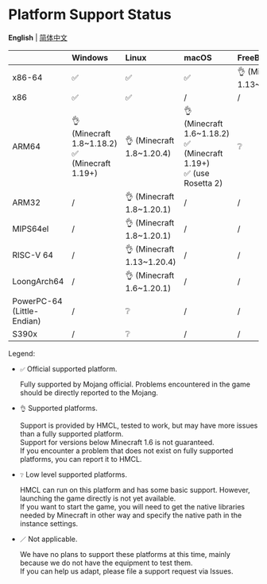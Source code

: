 # Platform Support Status

**English** | [简体中文](PLATFORM_cn.md)

|                            | Windows                                          | Linux                     | macOS                                                                  | FreeBSD                   |
| -------------------------- | :----------------------------------------------- | :------------------------ | :--------------------------------------------------------------------- | :------------------------ |
| x86-64                     | ✅️                                                | ✅️                         | ✅️                                                                      | 👌 (Minecraft 1.13~1.20.4) |
| x86                        | ✅️                                                | ✅️                         | /                                                                      | /                         |
| ARM64                      | 👌 (Minecraft 1.8~1.18.2)<br/>✅ (Minecraft 1.19+) | 👌 (Minecraft 1.8~1.20.4)  | 👌 (Minecraft 1.6~1.18.2)<br/>✅ (Minecraft 1.19+)<br/>✅ (use Rosetta 2) | ❔                         |
| ARM32                      | /️                                                | 👌 (Minecraft 1.8~1.20.1)  | /                                                                      | /                         |
| MIPS64el                   | /                                                | 👌 (Minecraft 1.8~1.20.1)  | /                                                                      | /                         |
| RISC-V 64                  | /                                                | 👌 (Minecraft 1.13~1.20.4) | /                                                                      | /                         |
| LoongArch64                | /                                                | 👌 (Minecraft 1.6~1.20.1)  | /                                                                      | /                         |
| PowerPC-64 (Little-Endian) | /                                                | ❔                         | /                                                                      | /                         |
| S390x                      | /                                                | ❔                         | /                                                                      | /                         |

Legend:

* `✅` Official supported platform.

  Fully supported by Mojang official. Problems encountered in the game should be directly reported to the Mojang.

* `👌` Supported platforms.

  Support is provided by HMCL, tested to work, but may have more issues than a fully supported platform.  
  Support for versions below Minecraft 1.6 is not guaranteed.  
  If you encounter a problem that does not exist on fully supported platforms, you can report it to HMCL.

* `❔` Low level supported platforms.

  HMCL can run on this platform and has some basic support. However, launching the game directly is not yet available.  
  If you want to start the game, you will need to get the native libraries needed by Minecraft in other way and specify the native path in the instance settings.

* `／` Not applicable.

  We have no plans to support these platforms at this time, mainly because we do not have the equipment to test them.  
  If you can help us adapt, please file a support request via Issues.
